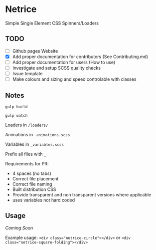 # Netrice
Simple Single Element CSS Spinners/Loaders

## TODO

- [ ] Github pages Website
- [X] Add proper documentation for contributors (See Contributing.md)
- [ ] Add proper documentation for users (How to use)
- [ ] Investigate and setup SCSS quality checks
- [ ] Issue template
- [ ] Make colours and sizing and speed controlable with classes

## Notes
`gulp build`

`gulp watch`

Loaders in `/loaders/`

Animations in `_animations.scss`

Variables in `_variables.scss`

Prefix all files with `_`

Requirements for PR:

- 4 spaces (no tabs)
- Correct file placement
- Correct file naming
- Built distribution CSS
- Provide transparent and non transparent versions where applicable
- uses variables not hard coded

## Usage

_Coming Soon_

Example usage: `<div class="netrice-circle"></div>` or `<div class="netrice-square-folding"></div>`
